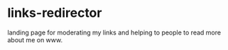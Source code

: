 # links-redirector
landing page for moderating my links and helping to people to read more about me on www.

